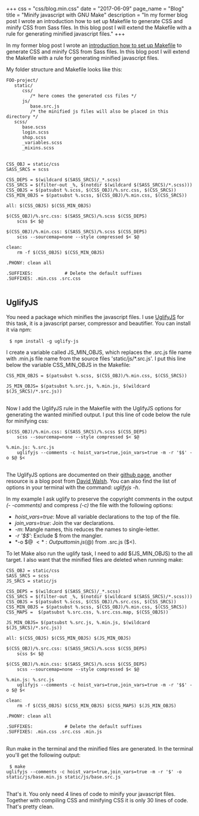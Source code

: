 +++
css = "css/blog.min.css"
date = "2017-06-09"
page_name = "Blog"
title = "Minify javascript with GNU Make"
description = "In my former blog post I wrote an introduction how to set up Makefile to generate CSS and minify CSS from Sass files. In this blog post I will extend the Makefile with a rule for generating minified javascript files."
+++

In my former blog post I wrote an <a href="/blog/make-taskrunner">introduction how to
set up Makefile</a> to generate CSS and minify CSS from Sass files.
In this blog post I will extend the Makefile with a rule for generating minified javascript files.

My folder structure and Makefile looks like this:

<pre rel="Folder structure">
<code class="dts">FOO-project/
   static/
      css/
         /* here comes the generated css files */
      js/
         base.src.js
         /* the minified js files will also be placed in this directory */
   scss/
      base.scss
      login.scss
      shop.scss
      _variables.scss
      _mixins.scss
</code>
</pre>

<pre rel="makefile">
<code class="makefile">CSS_OBJ = static/css
SASS_SRCS = scss

CSS_DEPS = $(wildcard $(SASS_SRCS)/_*.scss)
CSS_SRCS = $(filter-out _%, $(notdir $(wildcard $(SASS_SRCS)/*.scss)))
CSS_OBJS = $(patsubst %.scss, $(CSS_OBJ)/%.src.css, $(CSS_SRCS))
CSS_MIN_OBJS = $(patsubst %.scss, $(CSS_OBJ)/%.min.css, $(CSS_SRCS))

all: $(CSS_OBJS) $(CSS_MIN_OBJS)

$(CSS_OBJ)/%.src.css: $(SASS_SRCS)/%.scss $(CSS_DEPS)
    scss $< $@

$(CSS_OBJ)/%.min.css: $(SASS_SRCS)/%.scss $(CSS_DEPS)
    scss --sourcemap=none --style compressed $< $@

clean:
    rm -f $(CSS_OBJS) $(CSS_MIN_OBJS)

.PHONY: clean all

.SUFFIXES:            # Delete the default suffixes
.SUFFIXES: .min.css .src.css
</code>
</pre>

UglifyJS
--------
You need a package which minifies the javascript files.
I use <a href="https://github.com/mishoo/UglifyJS">UglifyJS</a> for this task,
it is a javascript parser, compressor and beautifier. You can install it via npm:

<pre rel="Terminal"> <code class="hljs ruby">$ npm install -g uglify-js</code> </pre>

I create a variable called JS_MIN_OBJS, which replaces the .src.js file name with .min.js file name from the source files 'static/js/*.src.js'. I put this line below the variable CSS_MIN_OBJS in the Makefile:

<pre rel="makefile">
<code class="makefile">CSS_MIN_OBJS = $(patsubst %.scss, $(CSS_OBJ)/%.min.css, $(CSS_SRCS))

JS_MIN_OBJS= $(patsubst %.src.js, %.min.js, $(wildcard $(JS_SRCS)/*.src.js))
</code>
</pre>

Now I add the UglifyJS rule in the Makefile with the UglifyJS options for generating the wanted minified output. I put this line of code below the rule for minifying css:

<pre rel="makefile">
<code class="makefile">$(CSS_OBJ)/%.min.css: $(SASS_SRCS)/%.scss $(CSS_DEPS)
    scss --sourcemap=none --style compressed $< $@

%.min.js: %.src.js
    uglifyjs --comments -c hoist_vars=true,join_vars=true -m -r '$$' -o $@ $<
</code>
</pre>

The UglifyJS options are documented on their <a href="https://github.com/mishoo/UglifyJS#usage">github page</a>, another resource is a blog post from <a href="https://davidwalsh.name/compress-uglify">David Walsh</a>. You can also find the list of options in your terminal with the command: *uglifyjs -h*.

In my example I ask uglify to preserve the copyright comments in the output *(- -comments)* and compress *(-c)* the file with the following options:

- *hoist_vars=true*: Move all variable declarations to the top of the file.
- *join_vars=true*: Join the var declarations.
- *-m*: Mangle names, this reduces the names to single-letter.
- *-r '$$'*: Exclude $ from the mangler.
- *-o $@ $<*: Output to min.js ($@) from .src.js ($<).

To let Make also run the uglify task, I need to add $(JS_MIN_OBJS) to the all target.
I also want that the minified files are deleted when running make:

<pre rel="makefile">
<code class="makefile">CSS_OBJ = static/css
SASS_SRCS = scss
JS_SRCS = static/js

CSS_DEPS = $(wildcard $(SASS_SRCS)/_*.scss)
CSS_SRCS = $(filter-out _%, $(notdir $(wildcard $(SASS_SRCS)/*.scss)))
CSS_OBJS = $(patsubst %.scss, $(CSS_OBJ)/%.src.css, $(CSS_SRCS))
CSS_MIN_OBJS = $(patsubst %.scss, $(CSS_OBJ)/%.min.css, $(CSS_SRCS))
CSS_MAPS =  $(patsubst %.src.css, %.src.css.map, $(CSS_OBJS))

JS_MIN_OBJS= $(patsubst %.src.js, %.min.js, $(wildcard $(JS_SRCS)/*.src.js))

all: $(CSS_OBJS) $(CSS_MIN_OBJS) $(JS_MIN_OBJS)

$(CSS_OBJ)/%.src.css: $(SASS_SRCS)/%.scss $(CSS_DEPS)
    scss $< $@

$(CSS_OBJ)/%.min.css: $(SASS_SRCS)/%.scss $(CSS_DEPS)
    scss --sourcemap=none --style compressed $< $@

%.min.js: %.src.js
    uglifyjs --comments -c hoist_vars=true,join_vars=true -m -r '$$' -o $@ $<

clean:
    rm -f $(CSS_OBJS) $(CSS_MIN_OBJS) $(CSS_MAPS) $(JS_MIN_OBJS)

.PHONY: clean all

.SUFFIXES:            # Delete the default suffixes
.SUFFIXES: .min.css .src.css .min.js
</code>
</pre>

Run make in the terminal and the minified files are generated.
In the terminal you'll get the following output:

<pre rel="Terminal"> <code class="hljs ruby">$ make
uglifyjs --comments -c hoist_vars=true,join_vars=true -m -r '$' -o static/js/base.min.js static/js/base.src.js
</code> </pre>

That's it. You only need 4 lines of code to minify your javascript files. Together
with compiling CSS and minifying CSS it is only 30 lines of code. That's pretty clean.